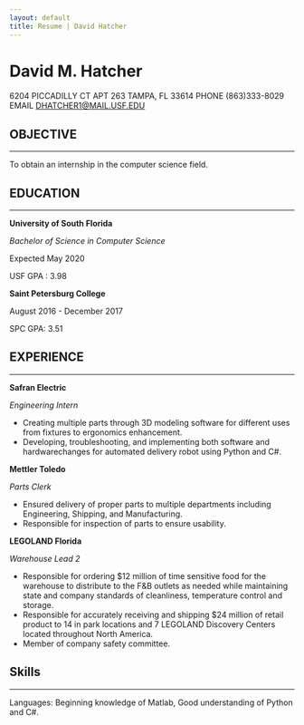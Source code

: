 ```yaml
---
layout: default
title: Resume | David Hatcher
---
```

# David M. Hatcher

6204 PICCADILLY CT APT 263 TAMPA, FL 33614
PHONE (863)333-8029
EMAIL [DHATCHER1@MAIL.USF.EDU](mailto:DHATCHER1@MAIL.USF.EDU)

## OBJECTIVE
___
To obtain an internship in the computer science field.

## EDUCATION

___

**University of South Florida**

_Bachelor of Science in Computer Science_

Expected May 2020

USF GPA : 3.98


**Saint Petersburg College**

August 2016 - December 2017

SPC GPA: 3.51

## EXPERIENCE

___

**Safran Electric**

_Engineering Intern_

* Creating multiple parts through 3D modeling software for different uses from fixtures to ergonomics enhancement.
* Developing, troubleshooting, and implementing both software and hardwarechanges for automated delivery robot using Python and C#.

**Mettler Toledo**

_Parts Clerk_

* Ensured delivery of proper parts to multiple departments including Engineering, Shipping, and Manufacturing.
* Responsible for inspection of parts to ensure usability.

**LEGOLAND Florida**

_Warehouse Lead 2_

* Responsible for ordering $12 million of time sensitive food for the warehouse to distribute to the F&B outlets as needed while maintaining state and company standards of cleanliness, temperature control and storage.
* Responsible for accurately receiving and shipping $24 million of retail product to 14 in park locations and 7 LEGOLAND Discovery Centers located throughout North America.
* Member of company safety committee.

## Skills

___

Languages: Beginning knowledge of Matlab, Good understanding of Python and C#.
